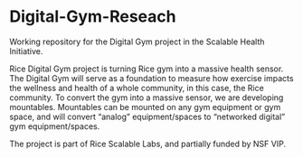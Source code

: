 # Digital-Gym-Reseach
Working repository for the Digital Gym project in the Scalable Health Initiative.


Rice Digital Gym project is turning Rice gym into a massive health sensor. The Digital Gym will serve as a foundation to measure how exercise impacts the wellness and health of a whole community, in this case, the Rice community. To convert the gym into a massive sensor, we are developing mountables. Mountables can be mounted on any gym equipment or gym space, and will convert  “analog” equipment/spaces to “networked digital” gym equipment/spaces.

The project is part of Rice Scalable Labs, and partially funded by NSF VIP.
